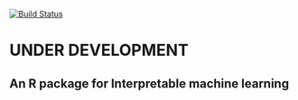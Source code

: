 [![Build Status](https://travis-ci.org/christophM/iml.svg?branch=master)](https://travis-ci.org/christophM/iml)

# UNDER DEVELOPMENT
## An R package for Interpretable machine learning
